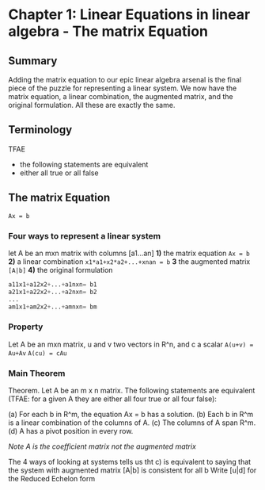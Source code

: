 
# Chapter 1: Linear Equations in linear algebra - The matrix Equation

## Summary
Adding the matrix equation to our epic linear algebra arsenal is the final piece of the puzzle for representing a linear system. We now have the matrix equation, a linear combination, the augmented matrix, and the original formulation. All these are exactly the same.

## Terminology
TFAE
- the following statements are equivalent
- either all true or all false

## The matrix Equation
`Ax = b`

### Four ways to represent a linear system
let A be an mxn matrix with columns [a1...an]
**1)** the matrix equation `Ax = b`
**2)** a linear combination `x1*a1+x2*a2+...+xnan = b`
**3** the augmented matrix `[A|b]`
**4)** the original formulation
```py
a11x1+a12x2+...+a1nxn= b1
a21x1+a22x2+...+a2nxn= b2
...
am1x1+am2x2+...+amnxn= bm
```
### Property
Let A be an mxn matrix, u and v two vectors in R^n, and c a scalar
`A(u+v) = Au+Av`
`A(cu) = cAu`

### Main Theorem
Theorem. Let A be an m x n matrix. The following statements are equivalent (TFAE:
for a given A they are either all four true or all four false):

(a) For each b in R^m, the equation Ax = b has a solution.
(b) Each b in R^m is a linear combination of the columns of A.
(c) The columns of A span R^m.
(d) A has a pivot position in every row.

*Note A is the coefficient matrix not the augmented matrix*

The 4 ways of looking at systems tells us tht c) is equivalent to saying that the system with augmented matrix [A|b] is consistent for all b
Write [u|d] for the Reduced Echelon form
